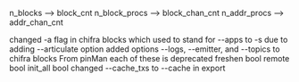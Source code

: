 n_blocks --> block_cnt
n_block_procs --> block_chan_cnt
n_addr_procs --> addr_chan_cnt

changed -a flag in chifra blocks which used to stand for --apps to -s due to adding --articulate option
added options --logs, --emitter, and --topics to chifra blocks
From pinMan each of these is deprecated
	freshen  bool
	remote   bool
	init_all bool
changed --cache_txs to --cache in export

